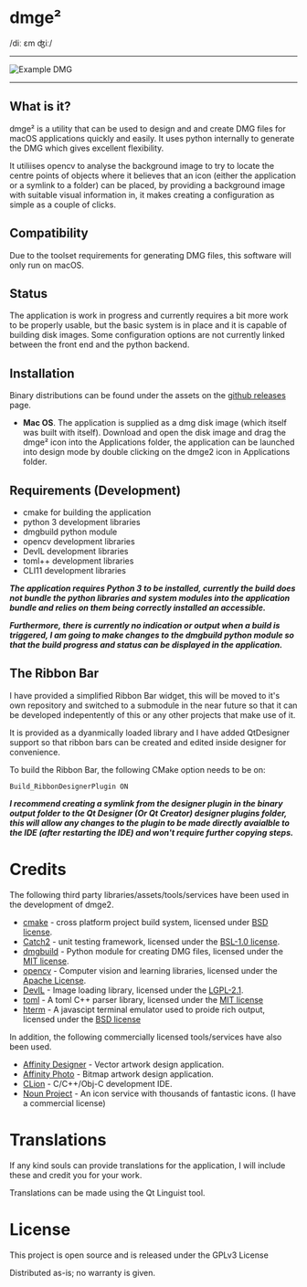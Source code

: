 # dmge²

/diː ɛm ʤiː/

---

![Example DMG](https://user-images.githubusercontent.com/55795671/99201460-ef6cc400-27a2-11eb-950b-b70f21b172a6.png)

___

## What is it?

dmge² is a utility that can be used to design and and create DMG files for macOS applications quickly and easily.  It uses python internally to generate the DMG which gives excellent flexibility.

It utiliises opencv to analyse the background image to try to locate the centre points of objects where it believes that an icon (either the application or a symlink to a folder) can be placed, by providing a background image with suitable visual information in, it makes creating a configuration as simple as a couple of clicks.

## Compatibility

Due to the toolset requirements for generating DMG files, this software will only run on macOS.

## Status

The application is work in progress and currently requires a bit more work to be properly usable, but the basic system is in place and it is capable of building disk images.  Some configuration options are not currently linked between the front end and the python backend.

## Installation

Binary distributions can be found under the assets on the [github releases](https://github.com/fizzyade/dmgee/releases) page.

- **Mac OS**.  The application is supplied as a dmg disk image (which itself was built with itself).  Download and open the disk image and drag the dmge² icon into the Applications folder, the application can be launched into design mode by double clicking on the dmge2 icon in Applications folder.

## Requirements (Development)

- cmake for building the application
- python 3 development libraries
- dmgbuild python module
- opencv development libraries
- DevIL development libraries
- toml++ development libraries
- CLI11 development libraries

***The application requires Python 3 to be installed, currently the build does not bundle the python libraries and system modules into the application bundle and relies on them being correctly installed an accessible.***

***Furthermore, there is currently no indication or output when a build is triggered, I am going to make changes to the dmgbuild python module so that the build progress and status can be displayed in the application.***

## The Ribbon Bar

I have provided a simplified Ribbon Bar widget, this will be moved to it's own repository and switched to a submodule in the near future so that it can be developed indepentently of this or any other projects that make use of it.

It is provided as a dyanmically loaded library and I have added QtDesigner support so that ribbon bars can be created and edited inside designer for convenience.

To build the Ribbon Bar, the following CMake option needs to be on:

```
Build_RibbonDesignerPlugin ON
```

***I recommend creating a symlink from the designer plugin in the binary output folder to the Qt Designer (Or Qt Creator) designer plugins folder, this will allow any changes to the plugin to be made directly avaialble to the IDE (after restarting the IDE) and won't require further copying steps.***

# Credits

The following third party libraries/assets/tools/services have been used in the development of dmge2.

- [cmake](https://www.cmake.org) - cross platform project build system, licensed under [BSD license](https://gitlab.kitware.com/cmake/cmake/raw/master/Copyright.txt).
- [Catch2](https://github.com/catchorg/Catch2) - unit testing framework, licensed under the [BSL-1.0 license](https://github.com/catchorg/Catch2/blob/master/LICENSE.txt).
- [dmgbuild](https://pypi.org/project/dmgbuild/) - Python module for creating DMG files, licensed under the [MIT license](https://github.com/al45tair/dmgbuild/blob/master/LICENSE).
- [opencv](https://opencv.org) - Computer vision and learning libraries, licensed under the [Apache License](https://github.com/opencv/opencv/blob/master/LICENSE).
- [DevIL](http://openil.sourceforge.net) - Image loading library, licensed under the [LGPL-2.1](http://openil.sourceforge.net/license.php).
- [toml](https://github.com/marzer/tomlplusplus) - A toml C++ parser library, licensed under the [MIT license](https://github.com/marzer/tomlplusplus/blob/master/LICENSE)
- [hterm](https://chromium.googlesource.com/apps/libapps/+/master/hterm/) - A javascipt terminal emulator used to proide rich output, licensed under the [BSD license](https://chromium.googlesource.com/apps/libapps/+/HEAD/hterm/LICENSE)

In addition, the following commercially licensed tools/services have also been used.

- [Affinity Designer](https://www.serif.com/designer) - Vector artwork design application.
- [Affinity Photo](https://www.serif.com/photo) - Bitmap artwork design application.
- [CLion](https://www.jetbrains.com/clion/) - C/C++/Obj-C development IDE.
- [Noun Project](https://thenounproject.com) - An icon service with thousands of fantastic icons.  (I have a commercial license)

#  Translations

If any kind souls can provide translations for the application, I will include these and credit you for your work.

Translations can be made using the Qt Linguist tool.

# License

This project is open source and is released under the GPLv3 License

Distributed as-is; no warranty is given.